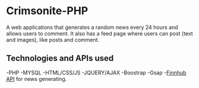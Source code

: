 # Crimsonite-PHP
A web applications that generates a random news every 24 hours and allows users to comment.
It also has a feed page where users can post (text and images), like posts and comment.
## Technologies and APIs used

-PHP
-MYSQL
-HTML/CSS/JS
-JQUERY/AJAX
-Boostrap
-Gsap
-<a href="https://finnhub.io/">Finnhub API</a> for news generating.

